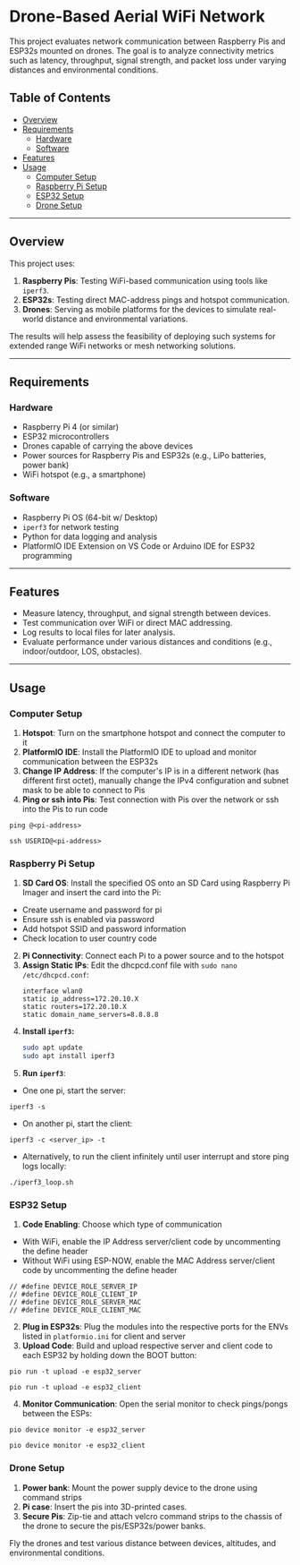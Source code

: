 # Drone-Based Aerial WiFi Network

This project evaluates network communication between Raspberry Pis and ESP32s mounted on drones. The goal is to analyze connectivity metrics such as latency, throughput, signal strength, and packet loss under varying distances and environmental conditions.

## Table of Contents

- [Overview](#overview)
- [Requirements](#setup)
  - [Hardware](#hardware)
  - [Software](#software)
- [Features](#features)
- [Usage](#usage)
  - [Computer Setup](#computer-setup)
  - [Raspberry Pi Setup](#raspberry-pi-setup)
  - [ESP32 Setup](#esp32-setup)
  - [Drone Setup](#drone-setup)

---

## Overview

This project uses:

1. **Raspberry Pis**: Testing WiFi-based communication using tools like `iperf3`.
2. **ESP32s**: Testing direct MAC-address pings and hotspot communication.
3. **Drones**: Serving as mobile platforms for the devices to simulate real-world distance and environmental variations.

The results will help assess the feasibility of deploying such systems for extended range WiFi networks or mesh networking solutions.

---

## Requirements

### Hardware

- Raspberry Pi 4 (or similar)
- ESP32 microcontrollers
- Drones capable of carrying the above devices
- Power sources for Raspberry Pis and ESP32s (e.g., LiPo batteries, power bank)
- WiFi hotspot (e.g., a smartphone)

### Software

- Raspberry Pi OS (64-bit w/ Desktop)
- `iperf3` for network testing
- Python for data logging and analysis
- PlatformIO IDE Extension on VS Code or Arduino IDE for ESP32 programming

---

## Features

- Measure latency, throughput, and signal strength between devices.
- Test communication over WiFi or direct MAC addressing.
- Log results to local files for later analysis.
- Evaluate performance under various distances and conditions (e.g., indoor/outdoor, LOS, obstacles).

---

## Usage

### Computer Setup

1. **Hotspot**: Turn on the smartphone hotspot and connect the computer to it
2. **PlatformIO IDE**: Install the PlatformIO IDE to upload and monitor communication between the ESP32s
3. **Change IP Address**: If the computer's IP is in a different network (has different first octet), manually change the IPv4 configuration and subnet mask to be able to connect to Pis
4. **Ping or ssh into Pis**: Test connection with Pis over the network or ssh into the Pis to run code

```
ping @<pi-address>
```

```
ssh USERID@<pi-address>
```

### Raspberry Pi Setup

1. **SD Card OS**: Install the specified OS onto an SD Card using Raspberry Pi Imager and insert the card into the Pi:

- Create username and password for pi
- Ensure ssh is enabled via password
- Add hotspot SSID and password information
- Check location to user country code

2. **Pi Connectivity**: Connect each Pi to a power source and to the hotspot
3. **Assign Static IPs**: Edit the dhcpcd.conf file with `sudo nano /etc/dhcpcd.conf`:
   ```
   interface wlan0
   static ip_address=172.20.10.X
   static routers=172.20.10.X
   static domain_name_servers=8.8.8.8
   ```
4. **Install `iperf3`:**
   ```bash
   sudo apt update
   sudo apt install iperf3
   ```
5. **Run `iperf3`**:

- One one pi, start the server:

```
iperf3 -s
```

- On another pi, start the client:

```
iperf3 -c <server_ip> -t
```

- Alternatively, to run the client infinitely until user interrupt and store ping logs locally:

```
./iperf3_loop.sh
```

### ESP32 Setup

1. **Code Enabling**: Choose which type of communication

- With WiFi, enable the IP Address server/client code by uncommenting the define header
- Without WiFi using ESP-NOW, enable the MAC Address server/client code by uncommenting the define header

```
// #define DEVICE_ROLE_SERVER_IP
// #define DEVICE_ROLE_CLIENT_IP
// #define DEVICE_ROLE_SERVER_MAC
// #define DEVICE_ROLE_CLIENT_MAC
```

2. **Plug in ESP32s**: Plug the modules into the respective ports for the ENVs listed in `platformio.ini` for client and server
3. **Upload Code**: Build and upload respective server and client code to each ESP32 by holding down the BOOT button:

```
pio run -t upload -e esp32_server
```

```
pio run -t upload -e esp32_client
```

4. **Monitor Communication**: Open the serial monitor to check pings/pongs between the ESPs:

```
pio device monitor -e esp32_server
```

```
pio device monitor -e esp32_client
```

### Drone Setup

1. **Power bank**: Mount the power supply device to the drone using command strips
2. **Pi case**: Insert the pis into 3D-printed cases.
3. **Secure Pis**: Zip-tie and attach velcro command strips to the chassis of the drone to secure the pis/ESP32s/power banks.

Fly the drones and test various distance between devices, altitudes, and environmental conditions.